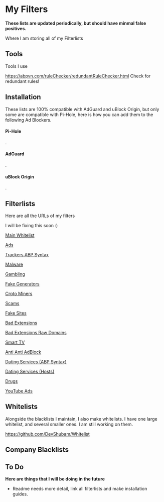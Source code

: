 # My Filters

**These lists are updated periodically, but should have minmal false positives.**

Where I am storing all of my Filterlists



## Tools

Tools I use

https://abpvn.com/ruleChecker/redundantRuleChecker.html Check for redundant rules!

## Installation

These lists are 100% compatible with AdGuard and uBlock Origin, but only some are compatible with Pi-Hole, here is how you can add them to the following Ad Blockers.

#### Pi-Hole
.

#### AdGuard
.

#### uBlock Origin
.



## Filterlists
Here are all the URLs of my filters

I will be fixing this soon :)

[Main Whitelist](https://raw.githubusercontent.com/DevShubam/Whitelist/master/whitelist.txt)



[Ads](https://raw.githubusercontent.com/DevShubam/Filters/main/ads.txt)

[Trackers ABP Syntax](https://raw.githubusercontent.com/DevShubam/Filters/main/trackers-abp.txt)

[Malware](https://raw.githubusercontent.com/DevShubam/Filters/main/Malware.txt)

[Gambling](https://raw.githubusercontent.com/DevShubam/Filters/main/Gambling.txt)

[Fake Generators](https://raw.githubusercontent.com/DevShubam/Filters/main/fake_generators.txt)

[Crpto Miners](https://raw.githubusercontent.com/DevShubam/Filters/main/crypto.txt)

[Scams](https://raw.githubusercontent.com/DevShubam/Filters/main/scam.txt)

[Fake Sites](https://raw.githubusercontent.com/DevShubam/Filters/main/Fake%20Sites.txt)

[Bad Extensions](https://raw.githubusercontent.com/DevShubam/Filters/main/Bad%20Extensions.txt)

[Bad Extensions Raw Domains](https://raw.githubusercontent.com/DevShubam/Filters/main/badextensions-raw-version.txt)

[Smart TV](https://raw.githubusercontent.com/DevShubam/Filters/main/smart-tv.txt)

[Anti Anti AdBlock](https://raw.githubusercontent.com/DevShubam/Filters/main/anti-anti-adblock.txt)

[Dating Services (ABP Syntax)](https://raw.githubusercontent.com/DevShubam/Filters/main/dating-services-abp.txt)

[Dating Services (Hosts)](https://raw.githubusercontent.com/DevShubam/Filters/main/dating-services-hosts.txt)

[Drugs](https://raw.githubusercontent.com/DevShubam/Filters/main/drugs.txt)

[YouTube Ads](https://raw.githubusercontent.com/DevShubam/Filters/main/youtube-ads.txt)

## Whitelists
Alongside the blacklists I maintain, I also make whitelists. I have one large whitelist, and several smaller ones. I am still working on them.

https://github.com/DevShubam/Whitelist

## Company Blacklists



## To Do
**Here are things that I will be doing in the future**

- Readme needs more detail, link all filterlists and make installation guides.
